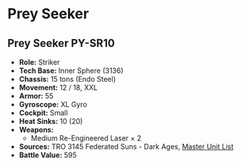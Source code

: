 # Prey Seeker
## Prey Seeker PY-SR10
- **Role:** Striker
- **Tech Base:** Inner Sphere (3136)
- **Chassis:** 15 tons (Endo Steel)
- **Movement:** 12 / 18, XXL
- **Armor:** 55
- **Gyroscope:** XL Gyro
- **Cockpit:** Small
- **Heat Sinks:** 10 (20)
- **Weapons:**
  - Medium Re-Engineered Laser × 2
- **Sources:** TRO 3145 Federated Suns - Dark Ages, [Master Unit List](http://masterunitlist.info/Unit/Details/6331/prey-seeker-py-sr10)
- **Battle Value:** 595

